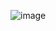 ![image](https://user-images.githubusercontent.com/57319180/185704733-43f02852-e068-4e38-b04e-5f9b84438faa.png)
